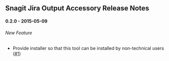 ## Snagit Jira Output Accessory Release Notes

#### 0.2.0 - 2015-05-09

###### New Feature

* Provide installer so that this tool can be installed by non-technical users ([#1](https://github.com/ryanewtaylor/snagit-jira-output-accessory/issues/1))
